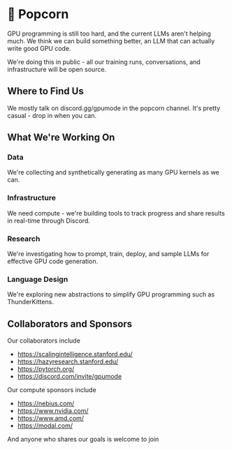 # 🍿 Popcorn

GPU programming is still too hard, and the current LLMs aren't helping much. We think we can build something better, an LLM that can actually write good GPU code.

We're doing this in public - all our training runs, conversations, and infrastructure will be open source.

## Where to Find Us
We mostly talk on discord.gg/gpumode in the popcorn channel. It's pretty casual - drop in when you can.

## What We're Working On

### Data
We're collecting and synthetically generating as many GPU kernels as we can.

### Infrastructure
We need compute - we're building tools to track progress and share results in real-time through Discord.

### Research
We're investigating how to prompt, train, deploy, and sample LLMs for effective GPU code generation.

### Language Design
We're exploring new abstractions to simplify GPU programming such as ThunderKittens.

## Collaborators and Sponsors

Our collaborators include
* https://scalingintelligence.stanford.edu/
* https://hazyresearch.stanford.edu/
* https://pytorch.org/
* https://discord.com/invite/gpumode

Our compute sponsors include
* https://nebius.com/
* https://www.nvidia.com/
* https://www.amd.com/
* https://modal.com/

And anyone who shares our goals is welcome to join
